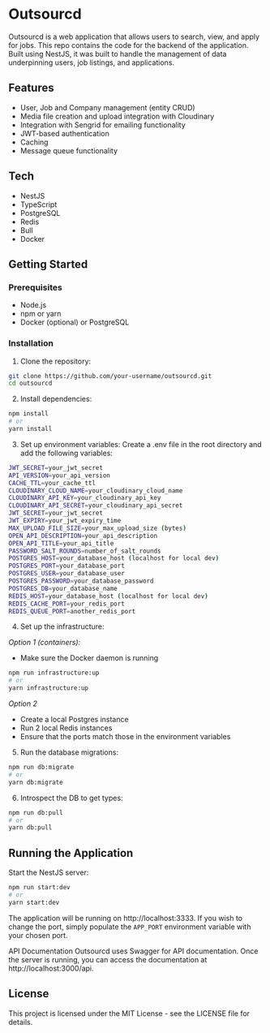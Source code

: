 # Outsourcd
Outsourcd is a web application that allows users to search, view, and apply for jobs. 
This repo contains the code for the backend of the application. Built using NestJS, it was built to handle the management of data underpinning users, job listings, and applications.

## Features
- User, Job and Company management (entity CRUD)
- Media file creation and upload integration with Cloudinary
- Integration with Sengrid for emailing functionality
- JWT-based authentication
- Caching
- Message queue functionality

## Tech
- NestJS
- TypeScript
- PostgreSQL
- Redis
- Bull
- Docker

## Getting Started
### Prerequisites
- Node.js
- npm or yarn
- Docker (optional) or PostgreSQL

### Installation
1. Clone the repository:
```bash
git clone https://github.com/your-username/outsourcd.git
cd outsourcd
```

2. Install dependencies:
``` bash
npm install
# or
yarn install
```

3. Set up environment variables:
Create a .env file in the root directory and add the following variables:
``` bash
JWT_SECRET=your_jwt_secret
API_VERSION=your_api_version
CACHE_TTL=your_cache_ttl
CLOUDINARY_CLOUD_NAME=your_cloudinary_cloud_name
CLOUDINARY_API_KEY=your_cloudinary_api_key
CLOUDINARY_API_SECRET=your_cloudinary_api_secret
JWT_SECRET=your_jwt_secret
JWT_EXPIRY=your_jwt_expiry_time
MAX_UPLOAD_FILE_SIZE=your_max_upload_size (bytes)
OPEN_API_DESCRIPTION=your_api_description
OPEN_API_TITLE=your_api_title
PASSWORD_SALT_ROUNDS=number_of_salt_rounds
POSTGRES_HOST=your_database_host (localhost for local dev)
POSTGRES_PORT=your_database_port
POSTGRES_USER=your_database_user
POSTGRES_PASSWORD=your_database_password
POSTGRES_DB=your_database_name
REDIS_HOST=your_database_host (localhost for local dev)
REDIS_CACHE_PORT=your_redis_port
REDIS_QUEUE_PORT=another_redis_port
```

4. Set up the infrastructure:

_Option 1 (containers):_
- Make sure the Docker daemon is running
``` bash
npm run infrastructure:up
# or
yarn infrastructure:up
```

_Option 2_
- Create a local Postgres instance
- Run 2 local Redis instances
- Ensure that the ports match those in the environment variables

5. Run the database migrations:
``` bash
npm run db:migrate
# or
yarn db:migrate
```

6. Introspect the DB to get types:
``` bash
npm run db:pull
# or
yarn db:pull
```

## Running the Application
Start the NestJS server:
``` bash
npm run start:dev
# or
yarn start:dev
```
The application will be running on http://localhost:3333. If you wish to change the port, simply populate the `APP_PORT` environment variable with your chosen port.

API Documentation
Outsourcd uses Swagger for API documentation. Once the server is running, you can access the documentation at http://localhost:3000/api.

## License
This project is licensed under the MIT License - see the LICENSE file for details.
